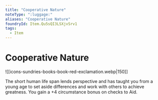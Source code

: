 ```yaml
---
title: "Cooperative Nature"
noteType: ":luggage:"
aliases: "Cooperative Nature"
foundryId: Item.Qu5sQI3LSXjvSrv1
tags:
  - Item
---
```


# Cooperative Nature
![[icons-sundries-books-book-red-exclamation.webp|150]]

The short human life span lends perspective and has taught you from a young age to set aside differences and work with others to achieve greatness. You gain a +4 circumstance bonus on checks to Aid.
